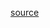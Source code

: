 [source](https://github.com/kossidts/react-stockcharts/blob/master/docs/lib/charts/StackedBarChart.js)

<!-- , [codesandbox](https://codesandbox.io/s/github/rrag/react-stockcharts-examples2/tree/master/examples/StackedBarChart) -->

